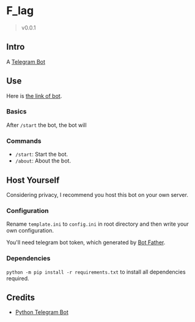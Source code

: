 # F_lag

> v0.0.1

## Intro

A [Telegram Bot](https://core.telegram.org/bots/api)

## Use

Here is [the link of bot](https://t.me/castpod).

### Basics

After `/start` the bot, the bot will

### Commands

- `/start`: Start the bot.
- `/about`: About the bot.

## Host Yourself

Considering privacy, I recommend you host this bot on your own server.

### Configuration

Rename `template.ini` to `config.ini` in root directory and then write your own configuration.

You'll need telegram bot token, which generated by [Bot Father](https://t.me/BotFather).

### Dependencies

`python -m pip install -r requirements.txt` to install all dependencies required.

## Credits

- [Python Telegram Bot](https://python-telegram-bot.readthedocs.io/en/stable/index.html)
